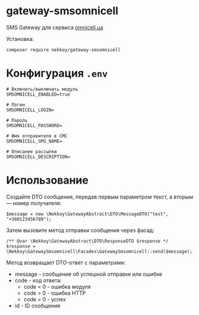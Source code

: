 # gateway-smsomnicell
SMS Gateway для сервиса [omnicell.ua](https://omnicell.ua)

Установка:
```
composer require nekkoy/gateway-smsomnicell
```

Конфигурация `.env`
===============
```
# Включить/выключить модуль
SMSOMNICELL_ENABLED=true

# Логин
SMSOMNICELL_LOGIN=

# Пароль
SMSOMNICELL_PASSWORD=

# Имя отправителя в СМС
SMSOMNICELL_SMS_NAME=

# Описание рассылки
SMSOMNICELL_DESCRIPTION=
```

Использование
===============

Создайте DTO сообщения, передав первым параметром текст, а вторым — номер получателя:
```
$message = new \Nekkoy\GatewayAbstract\DTO\MessageDTO("test", "+380123456789");
```

Затем вызовите метод отправки сообщения через фасад:
```
/** @var \Nekkoy\GatewayAbstract\DTO\ResponseDTO $response */
$response = \Nekkoy\GatewaySmsomnicell\Facades\GatewaySmsomnicell::send($message);
```

Метод возвращает DTO-ответ с параметрами:
 - message - сообщение об успешной отправке или ошибке
 - code - код ответа:
   - code < 0 - ошибка модуля
   - code > 0 - ошибка HTTP
   - code = 0 - успех
 - id - ID сообщения
